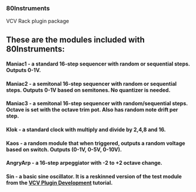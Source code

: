 ### 80Instruments
VCV Rack plugin package

## These are the modules included with 80Instruments:

#### Maniac1 - a standard 16-step sequencer with random or sequential steps.  Outputs 0-1V.
#### Maniac2 - a semitonal 16-step sequencer with random or sequential steps. Outputs 0-1V based on semitones.  No quantizer is needed.
#### Maniac3 - a semitonal 16-step sequencer with random/sequential steps.  Octave is set with the octave trim pot.  Also has random note drift per step.
#### Klok - a standard clock with multiply and divide by 2,4,8 and 16.
#### Kaos - a random module that when triggered, outputs a random voltage based on switch. Outputs (0-1V, 0-5V, 0-10V).
#### AngryArp - a 16-step arpeggiator with -2 to +2 octave change.
#### Sin - a basic sine oscillator.  It is a reskinned version of the test module from the [VCV Plugin Development](https://vcvrack.com/manual/PluginDevelopmentTutorial) tutorial.

